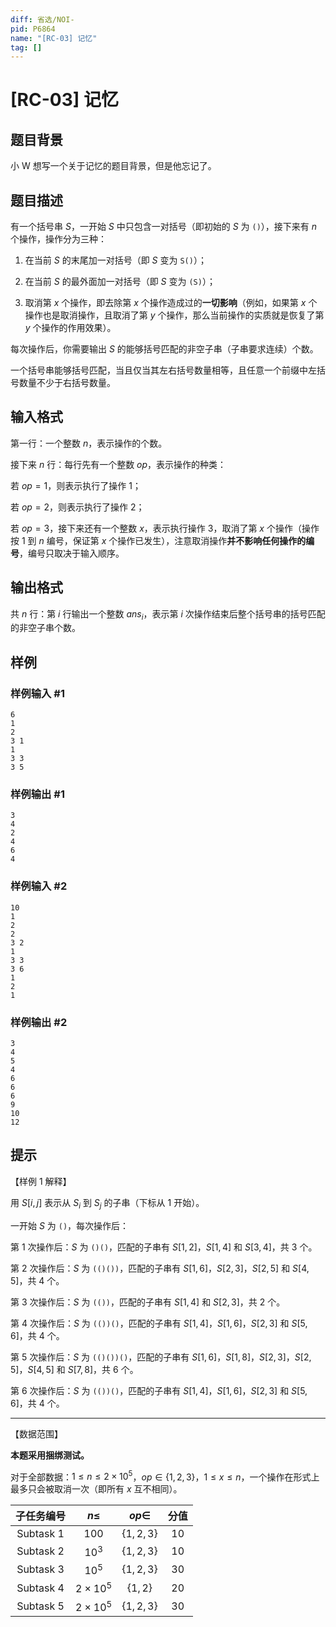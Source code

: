 ```yaml
---
diff: 省选/NOI-
pid: P6864
name: "[RC-03] 记忆"
tag: []
---
```

# [RC-03] 记忆
## 题目背景

小 W 想写一个关于记忆的题目背景，但是他忘记了。
## 题目描述

有一个括号串 $S$，一开始 $S$ 中只包含一对括号（即初始的 $S$ 为 `()`），接下来有 $n$ 个操作，操作分为三种：

1. 在当前 $S$ 的末尾加一对括号（即 $S$ 变为 `S()`）；

2. 在当前 $S$ 的最外面加一对括号（即 $S$ 变为 `(S)`）；

3. 取消第 $x$ 个操作，即去除第 $x$ 个操作造成过的**一切影响**（例如，如果第 $x$ 个操作也是取消操作，且取消了第 $y$ 个操作，那么当前操作的实质就是恢复了第 $y$ 个操作的作用效果）。

每次操作后，你需要输出 $S$ 的能够括号匹配的非空子串（子串要求连续）个数。

一个括号串能够括号匹配，当且仅当其左右括号数量相等，且任意一个前缀中左括号数量不少于右括号数量。
## 输入格式

第一行：一个整数 $n$，表示操作的个数。

接下来 $n$ 行：每行先有一个整数 $op$，表示操作的种类：

若 $op=1$，则表示执行了操作 $1$；

若 $op=2$，则表示执行了操作 $2$；

若 $op=3$，接下来还有一个整数 $x$，表示执行操作 $3$，取消了第 $x$ 个操作（操作按 $1$ 到 $n$ 编号，保证第 $x$ 个操作已发生），注意取消操作**并不影响任何操作的编号**，编号只取决于输入顺序。
## 输出格式

共 $n$ 行：第 $i$ 行输出一个整数 $ans_i$，表示第 $i$ 次操作结束后整个括号串的括号匹配的非空子串个数。
## 样例

### 样例输入 #1
```
6
1
2
3 1
1
3 3
3 5

```
### 样例输出 #1
```
3
4
2
4
6
4

```
### 样例输入 #2
```
10
1
2
2
3 2
1
3 3
3 6
1
2
1

```
### 样例输出 #2
```
3
4
5
4
6
6
6
9
10
12

```
## 提示

【样例 $1$ 解释】

用 $S[i,j]$ 表示从 $S_i$ 到 $S_j$ 的子串（下标从 $1$ 开始）。

一开始 $S$ 为 `()`，每次操作后：

第 $1$ 次操作后：$S$ 为 `()()`，匹配的子串有 $S[1,2]$，$S[1,4]$ 和 $S[3,4]$，共 $3$ 个。

第 $2$ 次操作后：$S$ 为 `(()())`，匹配的子串有 $S[1,6]$，$S[2,3]$，$S[2,5]$ 和 $S[4,5]$，共 $4$ 个。

第 $3$ 次操作后：$S$ 为 `(())`，匹配的子串有 $S[1,4]$ 和 $S[2,3]$，共 $2$ 个。

第 $4$ 次操作后：$S$ 为 `(())()`，匹配的子串有 $S[1,4]$，$S[1,6]$，$S[2,3]$ 和 $S[5,6]$，共 $4$ 个。

第 $5$ 次操作后：$S$ 为 `(()())()`，匹配的子串有 $S[1,6]$，$S[1,8]$，$S[2,3]$，$S[2,5]$，$S[4,5]$ 和 $S[7,8]$，共 $6$ 个。

第 $6$ 次操作后：$S$ 为 `(())()`，匹配的子串有 $S[1,4]$，$S[1,6]$，$S[2,3]$ 和 $S[5,6]$，共 $4$ 个。

---

【数据范围】

**本题采用捆绑测试。**

对于全部数据：$1\leq n\leq 2\times 10^5$，$op\in \{1,2,3\}$，$1\leq x\leq n$，一个操作在形式上最多只会被取消一次（即所有 $x$ 互不相同）。

| 子任务编号 |    $n\leq$     |   $op\in$   | 分值 |
| :--------: | :------------: | :---------: | :--: |
| Subtask 1  |     $100$      | $\{1,2,3\}$ | $10$ |
| Subtask 2  |     $10^3$     | $\{1,2,3\}$ | $10$ |
| Subtask 3  |     $10^5$     | $\{1,2,3\}$ | $30$ |
| Subtask 4  | $2\times 10^5$ |  $\{1,2\}$  | $20$ |
| Subtask 5  | $2\times 10^5$ | $\{1,2,3\}$ | $30$ |


